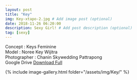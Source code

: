 ```yaml
---
layout: post
title: "Key"
img: Key-xtapo-2.jpg # Add image post (optional)
date: 2018-11-26 06:20:00
description: Sexy Girl! # Add post description (optional)
tag: [sexy]
---
```

Concept : Keys Feminine  
Model : Noree Key Wijitra  
Photographer : Chanin Skywedding Pattrapong  
Google Drive [Download Full](http://gestyy.com/e0GHEc)      


{% include image-gallery.html folder="/assets/img/Key/" %}
